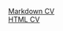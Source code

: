 <a href="https://gutori.github.io/rsschool-cv/cv">Markdown CV</a>
<br>
<a href="https://gutori.github.io/rsschool-cv/">HTML CV</a>


